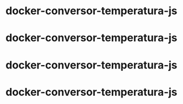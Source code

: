 # docker-conversor-temperatura-js
# docker-conversor-temperatura-js
# docker-conversor-temperatura-js
# docker-conversor-temperatura-js
